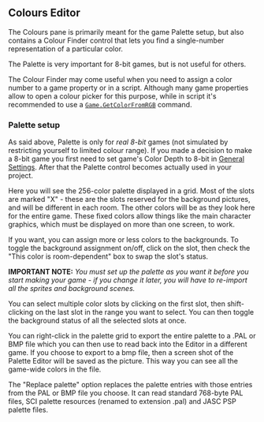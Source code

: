 ## Colours Editor

The Colours pane is primarily meant for the game Palette setup, but also contains a Colour Finder control that lets you find a single-number representation of a particular color.

The Palette is very important for 8-bit games, but is not useful for others.

The Colour Finder may come useful when you need to assign a color number to a game property or in a script. Although many game properties allow to open a colour picker for this purpose, while in script it's recommended to use a [`Game.GetColorFromRGB`](Game#gamegetcolorfromrgb) command.

### Palette setup

As said above, Palette is only for *real 8-bit* games (not simulated by restricting yourself to limited colour range). If you made a decision to make a 8-bit game you first need to set game's Color Depth to 8-bit in [General Settings](GeneralSettings#basic-properties). After that the Palette control becomes actually used in your project.

Here you will see the 256-color palette
displayed in a grid. Most of the slots are marked "X" - these are the
slots reserved for the background pictures, and will be different in
each room. The other colors will be as they look here for the entire
game. These fixed colors allow things like the main character graphics,
which must be displayed on more than one screen, to work.

If you want, you can assign more or less colors to the backgrounds. To
toggle the background assignment on/off, click on the slot, then check
the "This color is room-dependent" box to swap the slot's status.

**IMPORTANT NOTE:** *You must set up the palette as you want it before
you start making your game - if you change it later, you will have to
re-import all the sprites and background scenes.*

You can select multiple color slots by clicking on the first slot, then
shift-clicking on the last slot in the range you want to select. You can
then toggle the background status of all the selected slots at once.

You can right-click in the palette grid to export the entire palette to
a .PAL or BMP file which you can then use to read back into the Editor
in a different game. If you choose to export to a bmp file, then a
screen shot of the Palette Editor will be saved as the picture. This way
you can see all the game-wide colors in the file.

The "Replace palette" option replaces the palette entries with those
entries from the PAL or BMP file you choose. It can read standard
768-byte PAL files, SCI palette resources (renamed to extension .pal)
and JASC PSP palette files.
